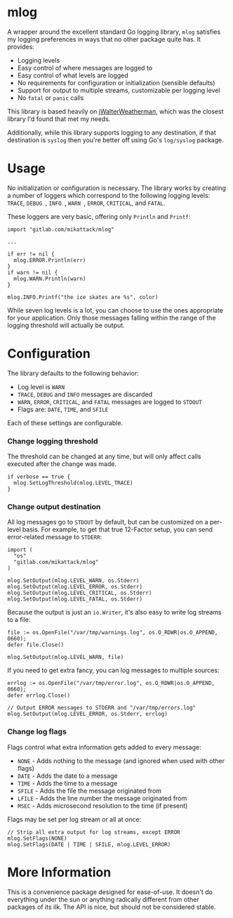 # mlog

A wrapper around the excellent standard Go logging library, `mlog` satisfies my logging preferences in ways that no other package quite has.  It provides:

- Logging levels
- Easy control of where messages are logged to
- Easy control of what levels are logged
- No requirements for configuration or initialization (sensible defaults)
- Support for output to multiple streams, customizable per logging level
- No `fatal` or `panic` calls

This library is based heavily on [jWalterWeatherman](https://github.com/spf13/jWalterWeatherman),
which was the closest library I'd found that met my needs.

Additionally, while this library supports logging to any destination, if that destination is `syslog` then you're better off using Go's `log/syslog` package.


# Usage

No initialization or configuration is necessary.  The library works by creating a number of loggers which correspond to the following logging levels: `TRACE`, `DEBUG `, `INFO `, `WARN `, `ERROR`, `CRITICAL`, and `FATAL`.

These loggers are very basic, offering only `Println` and `Printf`:

```
import "gitlab.com/mikattack/mlog"

...

if err != nil {
  mlog.ERROR.Println(err)
}
if warn != nil {
  mlog.WARN.Println(warn)
}

mlog.INFO.Printf("the ice skates are %s", color)
```

While seven log levels is a lot, you can choose to use the ones appropriate for your application. Only those messages falling within the range of the logging threshold will actually be output.


# Configuration

The library defaults to the following behavior:

- Log level is `WARN`
- `TRACE`, `DEBUG` and `INFO` messages are discarded
- `WARN`, `ERROR`, `CRITICAL`, and `FATAL` messages are logged to `STDOUT`
- Flags are: `DATE`, `TIME`, and `SFILE`

Each of these settings are configurable.

### Change logging threshold

The threshold can be changed at any time, but will only affect calls executed after the change was made.

```
if verbose == true {
  mlog.SetLogThreshold(mlog.LEVEL_TRACE)
}
```

### Change output destination

All log messages go to `STDOUT` by default, but can be customized on a per-level basis.  For example, to get that true 12-Factor setup, you can send error-related message to `STDERR`:

```
import (
  "os"
  "gitlab.com/mikattack/mlog"
)

mlog.SetOutput(mlog.LEVEL_WARN, os.Stderr)
mlog.SetOutput(mlog.LEVEL_ERROR, os.Stderr)
mlog.SetOutput(mlog.LEVEL_CRITICAL, os.Stderr)
mlog.SetOutput(mlog.LEVEL_FATAL, os.Stderr)
```

Because the output is just an `io.Writer`, it's also easy to write log streams to a file:

```
file := os.OpenFile("/var/tmp/warnings.log", os.O_RDWR|os.O_APPEND, 0660);
defer file.Close()

mlog.SetOutput(mlog.LEVEL_WARN, file)
```

If you need to get extra fancy, you can log messages to multiple sources:

```
errlog := os.OpenFile("/var/tmp/error.log", os.O_RDWR|os.O_APPEND, 0660);
defer errlog.Close()

// Output ERROR messages to STDERR and "/var/tmp/errors.log"
mlog.SetOutput(mlog.LEVEL_ERROR, os.Stderr, errlog)
```

### Change log flags

Flags control what extra information gets added to every message:

- `NONE` - Adds nothing to the message (and ignored when used with other flags)
- `DATE` - Adds the date to a message
- `TIME` - Adds the time to a message
- `SFILE` - Adds the file the message originated from
- `LFILE` - Adds the line number the message originated from
- `MSEC` - Adds microsecond resolution to the time (if present)

Flags may be set per log stream or all at once:

```
// Strip all extra output for log streams, except ERROR
mlog.SetFlags(NONE)
mlog.SetFlags(DATE | TIME | SFILE, mlog.LEVEL_ERROR)
```


# More Information

This is a convenience package designed for ease-of-use.  It doesn't do everything under the sun or anything radically different from other packages of its ilk.  The API is nice, but should not be considered stable.
